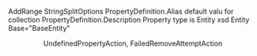 ﻿AddRange StringSplitOptions
<AddRange Separator="," Value="VisualStudio,VisualStudioCode">
PropertyDefinition.Alias
default valu for collection
PropertyDefinition.Description
Property type is Entity
xsd
Entity Base="BaseEntity"
<Namespace>
<Document> <Settings>
<Document> <Header>
UndefinedPropertyAction, FailedRemoveAttemptAction
<Group> <Commands> </Commands> <Records> </Records> </Group> 
<Conditions> <Condition Tag="Immutable"> <Set Namespace="System.Collections.Immutable" />